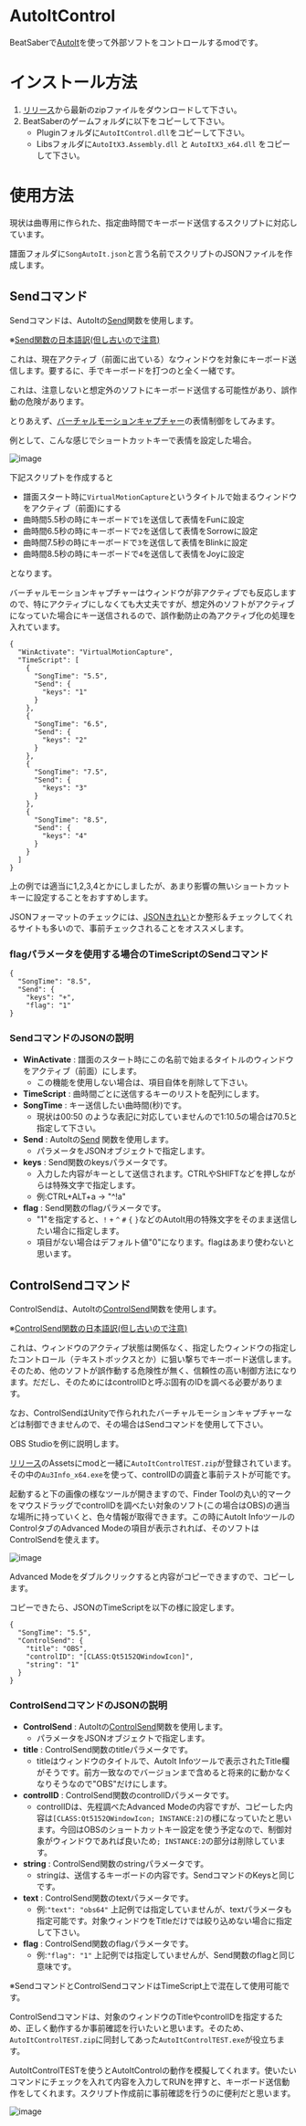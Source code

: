# AutoItControl
BeatSaberで[AutoIt](https://www.autoitscript.com/site/autoit/)を使って外部ソフトをコントロールするmodです。

# インストール方法
1. [リリース](https://github.com/rynan4818/AutoItControl/releases)から最新のzipファイルをダウンロードして下さい。
2. BeatSaberのゲームフォルダに以下をコピーして下さい。
    - Pluginフォルダに`AutoItControl.dll`をコピーして下さい。
    - Libsフォルダに`AutoItX3.Assembly.dll` と `AutoItX3_x64.dll` をコピーして下さい。

# 使用方法
現状は曲専用に作られた、指定曲時間でキーボード送信するスクリプトに対応しています。

譜面フォルダに`SongAutoIt.json`と言う名前でスクリプトのJSONファイルを作成します。

## Sendコマンド

Sendコマンドは、AutoItの[Send](https://www.autoitscript.com/autoit3/docs/functions/Send.htm)関数を使用します。

※[Send関数の日本語訳(但し古いので注意)](https://open-shelf.appspot.com/AutoIt3.3.6.1j/html/functions/Send.htm)

これは、現在アクティブ（前面に出ている）なウィンドウを対象にキーボード送信します。要するに、手でキーボードを打つのと全く一緒です。

これは、注意しないと想定外のソフトにキーボード送信する可能性があり、誤作動の危険があります。

とりあえず、[バーチャルモーションキャプチャー](https://vmc.info/)の表情制御をしてみます。

例として、こんな感じでショートカットキーで表情を設定した場合。

![image](https://user-images.githubusercontent.com/14249877/173230744-45c5503b-56ec-41c6-9c96-758be11a92d6.png)

下記スクリプトを作成すると
- 譜面スタート時に`VirtualMotionCapture`というタイトルで始まるウィンドウをアクティブ（前面)にする
- 曲時間5.5秒の時にキーボードで`1`を送信して表情をFunに設定
- 曲時間6.5秒の時にキーボードで`2`を送信して表情をSorrowに設定
- 曲時間7.5秒の時にキーボードで`3`を送信して表情をBlinkに設定
- 曲時間8.5秒の時にキーボードで`4`を送信して表情をJoyに設定

となります。

バーチャルモーションキャプチャーはウィンドウが非アクティブでも反応しますので、特にアクティブにしなくても大丈夫ですが、想定外のソフトがアクティブになっていた場合にキー送信されるので、誤作動防止の為アクティブ化の処理を入れています。

    {
      "WinActivate": "VirtualMotionCapture",
      "TimeScript": [
        {
          "SongTime": "5.5",
          "Send": {
            "keys": "1"
          }
        },
        {
          "SongTime": "6.5",
          "Send": {
            "keys": "2"
          }
        },
        {
          "SongTime": "7.5",
          "Send": {
            "keys": "3"
          }
        },
        {
          "SongTime": "8.5",
          "Send": {
            "keys": "4"
          }
        }
      ]
    }

上の例では適当に1,2,3,4とかにしましたが、あまり影響の無いショートカットキーに設定することをおすすめします。

JSONフォーマットのチェックには、[JSONきれい](https://tools.m-bsys.com/development_tooles/json-beautifier.php)とか整形＆チェックしてくれるサイトも多いので、事前チェックされることをオススメします。

### flagパラメータを使用する場合のTimeScriptのSendコマンド
    {
      "SongTime": "8.5",
      "Send": {
        "keys": "+",
        "flag": "1"
    }

### SendコマンドのJSONの説明

- **WinActivate** : 譜面のスタート時にこの名前で始まるタイトルのウィンドウをアクティブ（前面）にします。
    - この機能を使用しない場合は、項目自体を削除して下さい。
- **TimeScript** : 曲時間ごとに送信するキーのリストを配列にします。
- **SongTime** : キー送信したい曲時間(秒)です。
    - 現状は00:50 のような表記に対応していませんので1:10.5の場合は70.5と指定して下さい。
- **Send** : AutoItの[Send](https://www.autoitscript.com/autoit3/docs/functions/Send.htm) 関数を使用します。
    - パラメータをJSONオブジェクトで指定します。
- **keys** : Send関数のkeysパラメータです。
    - 入力した内容がキーとして送信されます。CTRLやSHIFTなどを押しながらは特殊文字で指定します。
    - 例:CTRL+ALT+a → "^!a"
- **flag** : Send関数のflagパラメータです。
    - "1"を指定すると、`!` `+` `^` `#` `{` `}`などのAutoIt用の特殊文字をそのまま送信したい場合に指定します。
    - 項目がない場合はデフォルト値"0"になります。flagはあまり使わないと思います。

## ControlSendコマンド

ControlSendは、AutoItの[ControlSend](https://www.autoitscript.com/autoit3/docs/functions/ControlSend.htm)関数を使用します。

※[ControlSend関数の日本語訳(但し古いので注意)](https://open-shelf.appspot.com/AutoIt3.3.6.1j/html/functions/ControlSend.htm)

これは、ウィンドウのアクティブ状態は関係なく、指定したウィンドウの指定したコントロール（テキストボックスとか）に狙い撃ちでキーボード送信します。そのため、他のソフトが誤作動する危険性が無く、信頼性の高い制御方法になります。だだし、そのためにはcontrolIDと呼ぶ固有のIDを調べる必要があります。

なお、ControlSendはUnityで作られれたバーチャルモーションキャプチャーなどは制御できませんので、その場合はSendコマンドを使用して下さい。

OBS Studioを例に説明します。

[リリース](https://github.com/rynan4818/AutoItControl/releases)のAssetsにmodと一緒に`AutoItControlTEST.zip`が登録されています。その中の`Au3Info_x64.exe`を使って、controlIDの調査と事前テストが可能です。

起動すると下の画像の様なツールが開きますので、Finder Toolの丸い的マークをマウスドラッグでcontrolIDを調べたい対象のソフト(この場合はOBS)の適当な場所に持っていくと、色々情報が取得できます。この時にAutoIt InfoツールのControlタブのAdvanced Modeの項目が表示されれば、そのソフトはControlSendを使えます。

![image](https://user-images.githubusercontent.com/14249877/173356081-01539e16-d165-4b23-bc43-9f21725bbc18.png)

Advanced Modeをダブルクリックすると内容がコピーできますので、コピーします。

コピーできたら、JSONのTimeScriptを以下の様に設定します。

    {
      "SongTime": "5.5",
      "ControlSend": {
        "title": "OBS",
        "controlID": "[CLASS:Qt5152QWindowIcon]",
        "string": "1"
      }
    }

### ControlSendコマンドのJSONの説明

- **ControlSend** : AutoItの[ControlSend](https://www.autoitscript.com/autoit3/docs/functions/ControlSend.htm)関数を使用します。
    - パラメータをJSONオブジェクトで指定します。
- **title** : ControlSend関数のtitleパラメータです。
    - titleはウィンドウのタイトルで、AutoIt Infoツールで表示されたTitle欄がそうです。前方一致なのでバージョンまで含めると将来的に動かなくなりそうなので"OBS"だけにします。
- **controlID** : ControlSend関数のcontrolIDパラメータです。
    - controlIDは、先程調べたAdvanced Modeの内容ですが、コピーした内容は`[CLASS:Qt5152QWindowIcon; INSTANCE:2]`の様になっていたと思います。今回はOBSのショートカットキー設定を使う予定なので、制御対象がウィンドウであれば良いため`; INSTANCE:2`の部分は削除しています。
- **string** : ControlSend関数のstringパラメータです。
    - stringは、送信するキーボードの内容です。SendコマンドのKeysと同じです。
- **text** : ControlSend関数のtextパラメータです。
    - 例:`"text": "obs64"` 上記例では指定していませんが、textパラメータも指定可能です。対象ウィンドウをTitleだけでは絞り込めない場合に指定して下さい。
- **flag** : ControlSend関数のflagパラメータです。
    - 例:`"flag": "1"` 上記例では指定していませんが、Send関数のflagと同じ意味です。

※SendコマンドとControlSendコマンドはTimeScript上で混在して使用可能です。

ControlSendコマンドは、対象のウィンドウのTitleやcontrolIDを指定するため、正しく動作するか事前確認を行いたいと思います。そのため、`AutoItControlTEST.zip`に同封してあった`AutoItControlTEST.exe`が役立ちます。

AutoItControlTESTを使うとAutoItControlの動作を模擬してくれます。使いたいコマンドにチェックを入れて内容を入力してRUNを押すと、キーボード送信動作をしてくれます。スクリプト作成前に事前確認を行うのに便利だと思います。

![image](https://user-images.githubusercontent.com/14249877/173356107-d1df09f7-41ec-4236-8f3b-a052b8c2b507.png)
